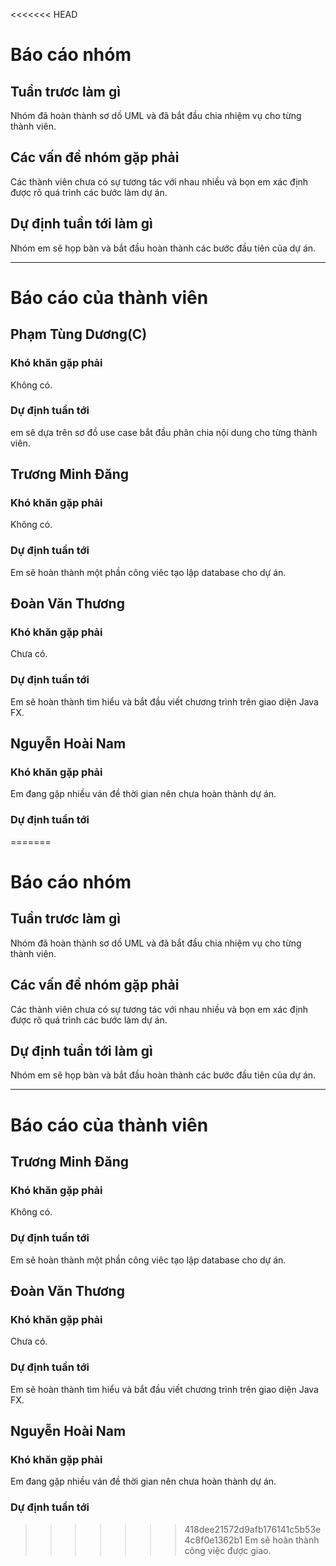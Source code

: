 <<<<<<< HEAD
# Báo cáo nhóm

## Tuần trươc làm gì
Nhóm đã hoàn thành sơ dồ UML và đã bắt đầu chia nhiệm vụ cho từng thành viên.

## Các vấn đề nhóm gặp phải
Các thành viên chưa có sự tương tác với nhau nhiều và bọn em xác định được rõ quá trình các bước làm dự án.

## Dự định tuần tới làm gì
Nhóm em sẽ họp bàn và bắt đầu hoàn thành các bước đầu tiên của dự án.

---

# Báo cáo của thành viên

## Phạm Tùng Dương(C)

### Khó khăn gặp phải
Không có.

### Dự định tuần tới
em sẽ dựa trên sơ đồ use case bắt đầu phân chia nội dung cho từng thành viên.

## Trương Minh Đăng

### Khó khăn gặp phải
Không có.

### Dự định tuần tới
Em sẽ hoàn thành một phần công viêc tạo lập database cho dự án.

## Đoàn Văn Thương

### Khó khăn gặp phải
Chưa có.

### Dự định tuần tới
Em sẽ hoàn thành tìm hiểu và bắt đầu viết chương trình trên giao diện Java FX.

## Nguyễn Hoài Nam

### Khó khăn gặp phải
Em đang gặp nhiều ván đề thời gian nên chưa hoàn thành dự án.

### Dự định tuần tới
=======
# Báo cáo nhóm

## Tuần trươc làm gì
Nhóm đã hoàn thành sơ dồ UML và đã bắt đầu chia nhiệm vụ cho từng thành viên.

## Các vấn đề nhóm gặp phải
Các thành viên chưa có sự tương tác với nhau nhiều và bọn em xác định được rõ quá trình các bước làm dự án.

## Dự định tuần tới làm gì
Nhóm em sẽ họp bàn và bắt đầu hoàn thành các bước đầu tiên của dự án.

---

# Báo cáo của thành viên

## Trương Minh Đăng

### Khó khăn gặp phải
Không có.

### Dự định tuần tới
Em sẽ hoàn thành một phần công viêc tạo lập database cho dự án.

## Đoàn Văn Thương

### Khó khăn gặp phải
Chưa có.

### Dự định tuần tới
Em sẽ hoàn thành tìm hiểu và bắt đầu viết chương trình trên giao diện Java FX.

## Nguyễn Hoài Nam

### Khó khăn gặp phải
Em đang gặp nhiều ván đề thời gian nên chưa hoàn thành dự án.

### Dự định tuần tới
>>>>>>> 418dee21572d9afb176141c5b53e4c8f0e1362b1
Em sẽ hoàn thành công việc được giao.